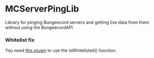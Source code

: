 # MCServerPingLib
Library for pinging Bungeecord servers and getting live data from them without using the BungeecordAPI

### Whitelist fix
You need [this plugin](https://github.com/egold555/MCServerPingLib-WhitelistFix) to use the isWhitelisted() function.
